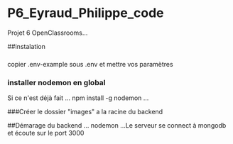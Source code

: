 # P6_Eyraud_Philippe_code
Projet 6 OpenClassrooms...

##instalation

###
copier .env-example sous .env et mettre vos paramètres

### installer nodemon en global
Si ce n'est déjà fait
...
npm install -g nodemon
...

###Créer le dossier "images" a la racine du backend


##Démarage du backend
...
nodemon
...Le serveur se connect à mongodb et écoute sur le port 3000

